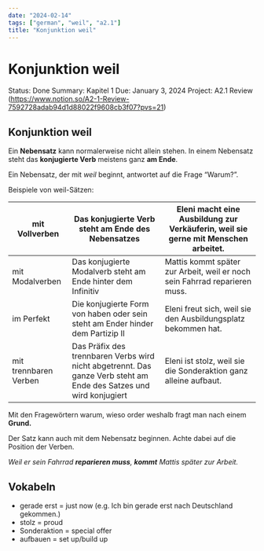```yaml
---
date: "2024-02-14"
tags: ["german", "weil", "a2.1"]
title: "Konjunktion weil"
---
```


# Konjunktion weil

Status: Done
Summary: Kapitel 1
Due: January 3, 2024
Project: A2.1 Review (https://www.notion.so/A2-1-Review-7592728adab94d1d88022f9608cb3f07?pvs=21)

## Konjunktion weil

Ein **Nebensatz** kann normalerweise nicht allein stehen. In einem Nebensatz steht das **konjugierte Verb** meistens ganz **am Ende**.

Ein Nebensatz, der mit *weil* beginnt, antwortet auf die Frage “Warum?”.

Beispiele von weil-Sätzen:

| mit Vollverben | Das konjugierte Verb steht am Ende des Nebensatzes | Eleni macht eine Ausbildung zur Verkäuferin, weil sie gerne mit Menschen arbeitet. |
| --- | --- | --- |
| mit Modalverben | Das konjugierte Modalverb steht am Ende hinter dem Infinitiv  | Mattis kommt später zur Arbeit, weil er noch sein Fahrrad reparieren muss. |
| im Perfekt | Die konjugierte Form von haben oder sein steht am Ender hinder dem Partizip II | Eleni freut sich, weil sie den Ausbildungsplatz bekommen hat. |
| mit trennbaren Verben | Das Präfix des trennbaren Verbs wird nicht abgetrennt. Das ganze Verb steht am Ende des Satzes und wird konjugiert | Eleni ist stolz, weil sie die Sonderaktion ganz alleine aufbaut.  |

Mit den Fragewörtern warum, wieso order weshalb fragt man nach einem **Grund.**

Der Satz kann auch mit dem Nebensatz beginnen. Achte dabei auf die Position der Verben.

*Weil er sein Fahrrad **reparieren muss**, **kommt** Mattis später zur Arbeit.* 

## Vokabeln

- gerade erst = just now (e.g. Ich bin gerade erst nach Deutschland gekommen.)
- stolz = proud
- Sonderaktion = special offer
- aufbauen = set up/build up